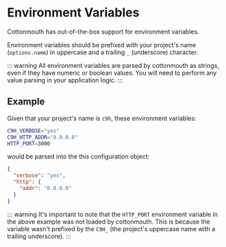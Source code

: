 # Environment Variables

Cottonmouth has out-of-the-box support for environment variables.

Environment variables should be prefixed with your project's name (`options.name`) in uppercase and a trailing `_` (underscore) character.

::: warning
All environment variables are parsed by cottonmouth as strings, even if they have numeric or boolean values. You will need to perform any value parsing in your application logic.
:::

## Example

Given that your project's name is `c9h`, these environment variables:

```bash
C9H_VERBOSE="yes"
C9H_HTTP_ADDR="0.0.0.0"
HTTP_PORT=3000
```

would be parsed into the this configuration object:

```json
{
  "verbose": "yes",
  "http": {
    "addr": "0.0.0.0"
  }
}
```

::: warning
It's important to note that the `HTTP_PORT` environment variable in the above example was not loaded by cottonmouth. This is because the variable wasn't prefixed by the `C9H_` (the project's uppercase name with a trailing underscore).
:::
